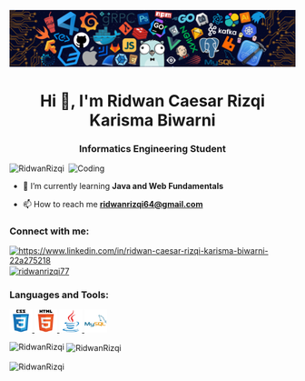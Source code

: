 [![MasterHead](https://raw.githubusercontent.com/KevinPatel04/KevinPatel04/master/header.png)](https://ridwanrizqi.io)
<h1 align="center">Hi 👋, I'm Ridwan Caesar Rizqi Karisma Biwarni</h1>
<h3 align="center">Informatics Engineering Student</h3>
<img align="right" alt="Coding" width="400" src="https://i.pinimg.com/originals/e4/26/70/e426702edf874b181aced1e2fa5c6cde.gif">

<p align="left"> <img src="https://komarev.com/ghpvc/?username=RidwanRizqi&label=Profile%20views&color=blue&style=flat" alt="RidwanRizqi" /> </p>

- 🌱 I’m currently learning **Java and Web Fundamentals**

- 📫 How to reach me **ridwanrizqi64@gmail.com**

<h3 align="left">Connect with me:</h3>
<p align="left">
<a href="https://www.linkedin.com/in/ridwan-caesar-rizqi-karisma-biwarni-22a275218" target="blank"><img align="center" src="https://raw.githubusercontent.com/rahuldkjain/github-profile-readme-generator/master/src/images/icons/Social/linked-in-alt.svg" alt="https://www.linkedin.com/in/ridwan-caesar-rizqi-karisma-biwarni-22a275218" height="30" width="40" /></a>
<a href="https://www.instagram.com/ridwanrizqi77/" target="blank"><img align="center" src="https://raw.githubusercontent.com/rahuldkjain/github-profile-readme-generator/master/src/images/icons/Social/instagram.svg" alt="ridwanrizqi77" height="30" width="40" /></a>
</p>


<h3 align="left">Languages and Tools:</h3>

<p align="left"> <a href="https://www.w3schools.com/css/" target="_blank" rel="noreferrer"> <img src="https://raw.githubusercontent.com/devicons/devicon/master/icons/css3/css3-original-wordmark.svg" alt="css3" width="40" height="40"/> </a> <a href="https://www.w3.org/html/" target="_blank" rel="noreferrer"> <img src="https://raw.githubusercontent.com/devicons/devicon/master/icons/html5/html5-original-wordmark.svg" alt="html5" width="40" height="40"/> </a> <a href="https://www.java.com" target="_blank" rel="noreferrer"> <img src="https://raw.githubusercontent.com/devicons/devicon/master/icons/java/java-original.svg" alt="java" width="40" height="40"/> </a>  <a href="https://www.mysql.com/" target="_blank" rel="noreferrer"> <img src="https://raw.githubusercontent.com/devicons/devicon/master/icons/mysql/mysql-original-wordmark.svg" alt="mysql" width="40" height="40"/> </a> </p>

<p><img align="left" src="https://github-readme-stats.vercel.app/api/top-langs?username=RidwanRizqi&show_icons=true&locale=en&layout=compact" alt="RidwanRizqi" /></p>

<p>&nbsp;<img align="center" src="https://github-readme-stats.vercel.app/api?username=RidwanRizqi&show_icons=true&locale=en" alt="RidwanRizqi" /></p>

<p><img align="center" src="https://github-readme-streak-stats.herokuapp.com/?user=RidwanRizqi&" alt="RidwanRizqi" /></p>
